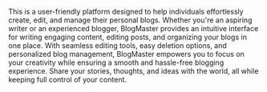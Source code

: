 This is a user-friendly platform designed to help individuals effortlessly create, edit, and manage their personal blogs. Whether you're an aspiring writer or an experienced blogger, BlogMaster provides an intuitive interface for writing engaging content, editing posts, and organizing your blogs in one place. With seamless editing tools, easy deletion options, and personalized blog management, BlogMaster empowers you to focus on your creativity while ensuring a smooth and hassle-free blogging experience. Share your stories, thoughts, and ideas with the world, all while keeping full control of your content.
